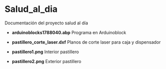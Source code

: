 # Salud_al_dia
Documentación del proyecto salud al día 

- **arduinoblocks1788040.abp** Programa en Arduinoblock

- **pastillero_corte_laser.dxf** Planos de corte laser para caja y dispensador
    
- **pastillero1.png** Interior pastillero

- **pastillero2.png** Exterior pastillero

